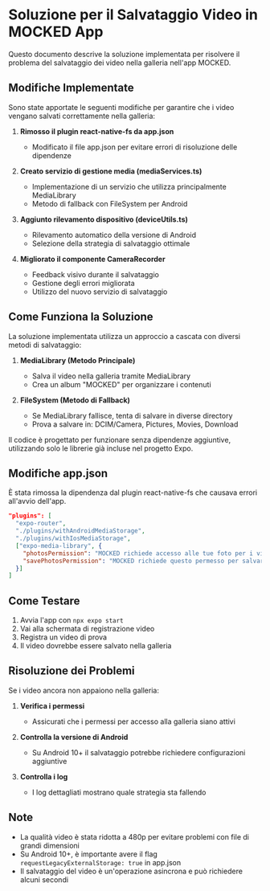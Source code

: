 # Soluzione per il Salvataggio Video in MOCKED App

Questo documento descrive la soluzione implementata per risolvere il problema del salvataggio dei video nella galleria nell'app MOCKED.

## Modifiche Implementate

Sono state apportate le seguenti modifiche per garantire che i video vengano salvati correttamente nella galleria:

1. **Rimosso il plugin react-native-fs da app.json**
   - Modificato il file app.json per evitare errori di risoluzione delle dipendenze

2. **Creato servizio di gestione media (mediaServices.ts)**
   - Implementazione di un servizio che utilizza principalmente MediaLibrary
   - Metodo di fallback con FileSystem per Android

3. **Aggiunto rilevamento dispositivo (deviceUtils.ts)**
   - Rilevamento automatico della versione di Android
   - Selezione della strategia di salvataggio ottimale

4. **Migliorato il componente CameraRecorder**
   - Feedback visivo durante il salvataggio
   - Gestione degli errori migliorata
   - Utilizzo del nuovo servizio di salvataggio

## Come Funziona la Soluzione

La soluzione implementata utilizza un approccio a cascata con diversi metodi di salvataggio:

1. **MediaLibrary (Metodo Principale)**
   - Salva il video nella galleria tramite MediaLibrary
   - Crea un album "MOCKED" per organizzare i contenuti

2. **FileSystem (Metodo di Fallback)**
   - Se MediaLibrary fallisce, tenta di salvare in diverse directory
   - Prova a salvare in: DCIM/Camera, Pictures, Movies, Download

Il codice è progettato per funzionare senza dipendenze aggiuntive, utilizzando solo le librerie già incluse nel progetto Expo.

## Modifiche app.json

È stata rimossa la dipendenza dal plugin react-native-fs che causava errori all'avvio dell'app.

```json
"plugins": [
  "expo-router",
  "./plugins/withAndroidMediaStorage",
  "./plugins/withIosMediaStorage",
  ["expo-media-library", {
    "photosPermission": "MOCKED richiede accesso alle tue foto per i video.",
    "savePhotosPermission": "MOCKED richiede questo permesso per salvare i video nella galleria."
  }]
]
```

## Come Testare

1. Avvia l'app con `npx expo start`
2. Vai alla schermata di registrazione video
3. Registra un video di prova
4. Il video dovrebbe essere salvato nella galleria

## Risoluzione dei Problemi

Se i video ancora non appaiono nella galleria:

1. **Verifica i permessi**
   - Assicurati che i permessi per accesso alla galleria siano attivi

2. **Controlla la versione di Android**
   - Su Android 10+ il salvataggio potrebbe richiedere configurazioni aggiuntive

3. **Controlla i log**
   - I log dettagliati mostrano quale strategia sta fallendo

## Note 

- La qualità video è stata ridotta a 480p per evitare problemi con file di grandi dimensioni
- Su Android 10+, è importante avere il flag `requestLegacyExternalStorage: true` in app.json
- Il salvataggio del video è un'operazione asincrona e può richiedere alcuni secondi
